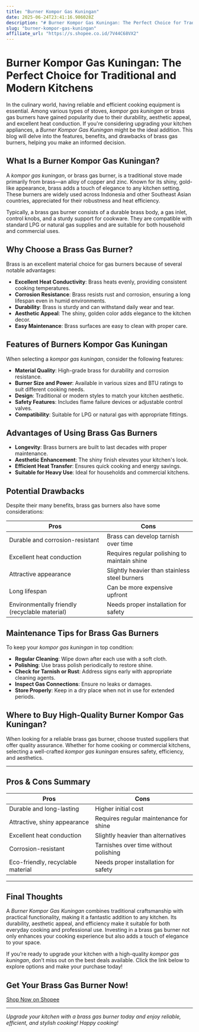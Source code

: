```yaml
---
title: "Burner Kompor Gas Kuningan"
date: 2025-06-24T23:41:16.986028Z
description: "# Burner Kompor Gas Kuningan: The Perfect Choice for Traditional and Modern Kitchens..."
slug: "burner-kompor-gas-kuningan"
affiliate_url: "https://s.shopee.co.id/7V44C68VX2"
---
```

# Burner Kompor Gas Kuningan: The Perfect Choice for Traditional and Modern Kitchens

In the culinary world, having reliable and efficient cooking equipment is essential. Among various types of stoves, *kompor gas kuningan* or brass gas burners have gained popularity due to their durability, aesthetic appeal, and excellent heat conduction. If you're considering upgrading your kitchen appliances, a *Burner Kompor Gas Kuningan* might be the ideal addition. This blog will delve into the features, benefits, and drawbacks of brass gas burners, helping you make an informed decision.

## What Is a Burner Kompor Gas Kuningan?

A *kompor gas kuningan*, or brass gas burner, is a traditional stove made primarily from brass—an alloy of copper and zinc. Known for its shiny, gold-like appearance, brass adds a touch of elegance to any kitchen setting. These burners are widely used across Indonesia and other Southeast Asian countries, appreciated for their robustness and heat efficiency.

Typically, a brass gas burner consists of a durable brass body, a gas inlet, control knobs, and a sturdy support for cookware. They are compatible with standard LPG or natural gas supplies and are suitable for both household and commercial uses.

## Why Choose a Brass Gas Burner?

Brass is an excellent material choice for gas burners because of several notable advantages:

- **Excellent Heat Conductivity**: Brass heats evenly, providing consistent cooking temperatures.
- **Corrosion Resistance**: Brass resists rust and corrosion, ensuring a long lifespan even in humid environments.
- **Durability**: Brass is sturdy and can withstand daily wear and tear.
- **Aesthetic Appeal**: The shiny, golden color adds elegance to the kitchen decor.
- **Easy Maintenance**: Brass surfaces are easy to clean with proper care.

## Features of Burners Kompor Gas Kuningan

When selecting a *kompor gas kuningan*, consider the following features:

- **Material Quality**: High-grade brass for durability and corrosion resistance.
- **Burner Size and Power**: Available in various sizes and BTU ratings to suit different cooking needs.
- **Design**: Traditional or modern styles to match your kitchen aesthetic.
- **Safety Features**: Includes flame failure devices or adjustable control valves.
- **Compatibility**: Suitable for LPG or natural gas with appropriate fittings.

## Advantages of Using Brass Gas Burners

- **Longevity**: Brass burners are built to last decades with proper maintenance.
- **Aesthetic Enhancement**: The shiny finish elevates your kitchen's look.
- **Efficient Heat Transfer**: Ensures quick cooking and energy savings.
- **Suitable for Heavy Use**: Ideal for households and commercial kitchens.

## Potential Drawbacks

Despite their many benefits, brass gas burners also have some considerations:

| Pros                                              | Cons                                              |
|---------------------------------------------------|---------------------------------------------------|
| Durable and corrosion-resistant                 | Brass can develop tarnish over time             |
| Excellent heat conduction                        | Requires regular polishing to maintain shine    |
| Attractive appearance                            | Slightly heavier than stainless steel burners  |
| Long lifespan                                    | Can be more expensive upfront                  |
| Environmentally friendly (recyclable material) | Needs proper installation for safety           |

## Maintenance Tips for Brass Gas Burners

To keep your *kompor gas kuningan* in top condition:

- **Regular Cleaning**: Wipe down after each use with a soft cloth.
- **Polishing**: Use brass polish periodically to restore shine.
- **Check for Tarnish or Rust**: Address signs early with appropriate cleaning agents.
- **Inspect Gas Connections**: Ensure no leaks or damages.
- **Store Properly**: Keep in a dry place when not in use for extended periods.

## Where to Buy High-Quality Burner Kompor Gas Kuningan?

When looking for a reliable brass gas burner, choose trusted suppliers that offer quality assurance. Whether for home cooking or commercial kitchens, selecting a well-crafted *kompor gas kuningan* ensures safety, efficiency, and aesthetics.

---

## Pros & Cons Summary

| **Pros**                                      | **Cons**                                      |
|-----------------------------------------------|----------------------------------------------|
| Durable and long-lasting                    | Higher initial cost                       |
| Attractive, shiny appearance                | Requires regular maintenance for shine |
| Excellent heat conduction                     | Slightly heavier than alternatives      |
| Corrosion-resistant                         | Tarnishes over time without polishing  |
| Eco-friendly, recyclable material            | Needs proper installation for safety  |

---

## Final Thoughts

A *Burner Kompor Gas Kuningan* combines traditional craftsmanship with practical functionality, making it a fantastic addition to any kitchen. Its durability, aesthetic appeal, and efficiency make it suitable for both everyday cooking and professional use. Investing in a brass gas burner not only enhances your cooking experience but also adds a touch of elegance to your space.

If you're ready to upgrade your kitchen with a high-quality *kompor gas kuningan*, don’t miss out on the best deals available. Click the link below to explore options and make your purchase today!

## **Get Your Brass Gas Burner Now!**

[Shop Now on Shopee](https://s.shopee.co.id/7V44C68VX2)

---

*Upgrade your kitchen with a brass gas burner today and enjoy reliable, efficient, and stylish cooking! Happy cooking!*
